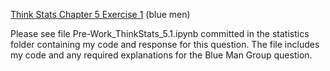 [Think Stats Chapter 5 Exercise 1](http://greenteapress.com/thinkstats2/html/thinkstats2006.html#toc50) (blue men)

Please see file Pre-Work_ThinkStats_5.1.ipynb committed in the statistics folder containing my code and response for this question. The file includes my code and any required explanations for the Blue Man Group question.
